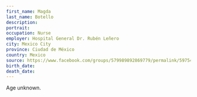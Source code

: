 ```yaml
---
first_name: Magda
last_name: Botello
description: 
portrait: 
occupation: Nurse
employer: Hospital General Dr. Rubén Leñero
city: Mexico City
province: Ciudad de México
country: Mexico
source: https://www.facebook.com/groups/579989892869779/permalink/597549401113828/
birth_date: 
death_date: 
---
```


Age unknown.